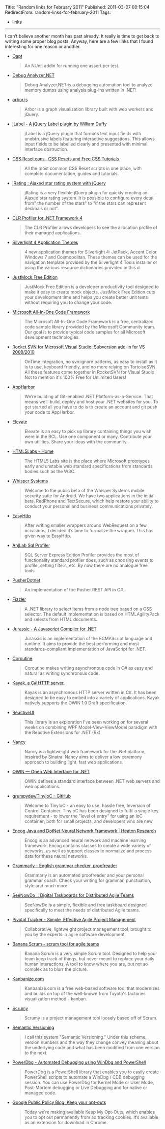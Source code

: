 Title: "Random links for February 2011"
Published: 2011-03-07 00:15:04
RedirectFrom: random-links-for-february-2011
Tags:
  - links
---
I can’t believe another month has past already. It really is time to get back to writing some proper blog posts. Anyway, here are a few links that I found interesting for one reason or another.

-   [Oapt](http://rauchy.net/oapt/)

    > An NUnit addin for running one assert per test.

-   [Debug Analyzer.NET](http://www.debuganalyzer.net/)

    > Debug Analyzer.NET is a debugging automation tool to analyze memory dumps using analysis plug-ins written in .NET!

-   [arbor.js](http://arborjs.org/)

    > Arbor is a graph visualization library built with web workers and jQuery.

-   [jLabel - A jQuery Label plugin by William Duffy](http://www.wduffy.co.uk/jlabel/)

    > jLabel is a jQuery plugin that formats text input fields with unobtrusive labels featuring interactive suggestions. This allows input fields to be labelled clearly and presented with minimal interface obstruction.

-   [CSS Reset.com - CSS Resets and Free CSS Tutorials](http://www.cssreset.com/)

    > All the most common CSS Reset scripts in one place, with complete documentation, guides and tutorials.

-   [jRating : Ajaxed star rating system with jQuery](http://www.myjqueryplugins.com/jRating)

    > jRating is a very flexible jQuery plugin for quickly creating an Ajaxed star rating system. It is possible to configure every detail from" the number of the stars" to "if the stars can represent decimals or not".

-   [CLR Profiler for .NET Framework 4](http://www.microsoft.com/downloads/en/details.aspx?FamilyID=be2d842b-fdce-4600-8d32-a3cf74fda5e1)

    > The CLR Profiler allows developers to see the allocation profile of their managed applications.

-   [Silverlight 4 Application Themes](http://www.microsoft.com/downloads/en/details.aspx?FamilyID=e9da0eb8-f31b-4490-85b8-92c2f807df9e&displaylang=en)

    > 4 new application themes for Silverlight 4: JetPack, Accent Color, Windows 7 and Cosmopolitan. These themes can be used for the navigation template provided by the Silverlight 4 Tools installer or using the various resource dictionaries provided in this d

-   [JustMock Free Edition](http://www.telerik.com/products/mocking/free.aspx)

    > JustMock Free Edition is a developer productivity tool designed to make it easy to create mock objects. JustMock Free Edition cuts your development time and helps you create better unit tests without requiring you to change your code.

-   [Microsoft All-In-One Code Framework](http://1code.codeplex.com/)

    > The Microsoft All-In-One Code Framework is a free, centralized code sample library provided by the Microsoft Community team. Our goal is to provide typical code samples for all Microsoft development technologies.

-   [Rocket SVN for Microsoft Visual Studio: Subversion add-in for VS 2008/2010](http://www.axosoft.com/rocketsvn/visual_studio)

    > OnTime integration, no svn:ignore patterns, as easy to install as it is to use, keyboard friendly, and no more relying on TortoiseSVN. All these features come together in RocketSVN for Visual Studio. Not to mention it's 100% Free for Unlimited Users!

-   [AppHarbor](http://appharbor.com/)

    > We’re building af Git-enabled .NET Platform-as-a-Service. That means we’ll build, deploy and host your .NET websites for you. To get started all you have to do is to create an account and git push your code to AppHarbor.

-   [Elevate](http://elevate.codeplex.com/)

    > Elevate is an easy to pick up library containing things you wish were in the BCL. Use one component or many. Contribute your own utilities. Share your ideas with the community.

-   [HTML5Labs - Home](http://html5labs.interoperabilitybridges.com/)

    > The HTML5 Labs site is the place where Microsoft prototypes early and unstable web standard specifications from standards bodies such as the W3C.

-   [Whisper Systems](http://www.whispersys.com/index.html)

    > Welcome to the public beta of the Whisper Systems mobile security suite for Android. We have two applications in the initial beta, RedPhone and TextSecure, which help restore your ability to conduct your personal and business communications privately.

-   [EasyHttp](https://github.com/hhariri/EasyHttp)

    > After writing smaller wrappers around WebRequest on a few occasions, I decided it’s time to formalize the wrapper. This has given way to EasyHttp.

-   [AnjLab Sql Profiler](http://sites.google.com/site/sqlprofiler/)

    > SQL Server Express Edition Profiler provides the most of functionality standard profiler does, such as choosing events to profile, setting filters, etc. By now there are no analogue free tools.

-   [PusherDotnet](https://github.com/grahamscott/pusherdotnet)

    > An implementation of the Pusher REST API in C\#.

-   [Fizzler](http://code.google.com/p/fizzler/)

    > A .NET library to select items from a node tree based on a CSS selector. The default implementation is based on HTMLAgilityPack and selects from HTML documents.

-   [Jurassic - A Javascript Compiler for .NET](http://jurassic.codeplex.com/)

    > Jurassic is an implementation of the ECMAScript language and runtime. It aims to provide the best performing and most standards-compliant implementation of JavaScript for .NET.

-   [Coroutine](https://github.com/bvanderveen/coroutine)

    > Coroutine makes writing asynchronous code in C\# as easy and natural as writing synchronous code.

-   [Kayak, a C\# HTTP server.](http://kayakhttp.com/)

    > Kayak is an asynchronous HTTP server written in C\#. It has been designed to be easy to embed into a variety of applications. Kayak natively supports the OWIN 1.0 Draft specification.

-   [ReactiveUI](https://github.com/xpaulbettsx/ReactiveUI)

    > This library is an exploration I've been working on for several weeks on combining WPF Model-View-ViewModel paradigm with the Reactive Extensions for .NET (Rx).

-   [Nancy](https://github.com/thecodejunkie/Nancy)

    > Nancy is a lightweight web framework for the .Net platform, inspired by Sinatra. Nancy aims to deliver a low ceremony approach to building light, fast web applications.

-   [OWIN — Open Web Interface for .NET](http://owin.github.com/)

    > OWIN defines a standard interface between .NET web servers and web applications.

-   [grumpydev/TinyIoC - GitHub](https://github.com/grumpydev/TinyIoC)

    > Welcome to TinyIoC - an easy to use, hassle free, Inversion of Control Container. TinyIoC has been designed to fulfil a single key requirement - to lower the "level of entry" for using an IoC container; both for small projects, and developers who are new

-   [Encog Java and DotNet Neural Network Framework | Heaton Research](http://www.heatonresearch.com/encog)

    > Encog is an advanced neural network and machine learning framework. Encog contains classes to create a wide variety of networks, as well as support classes to normalize and process data for these neural networks.

-   [Grammarly - English grammar checker, proofreader](http://www.grammarly.com/)

    > Grammarly is an automated proofreader and your personal grammar coach. Check your writing for grammar, punctuation, style and much more.

-   [SeeNowDo :: Digital Taskboards for Distributed Agile Teams](http://www.seenowdo.com/)

    > SeeNowDo is a simple, flexible and free taskboard designed specifically to meet the needs of distributed Agile teams.

-   [Pivotal Tracker - Simple, Effective Agile Project Management](http://www.pivotaltracker.com/)

    > Collaborative, lightweight project management tool, brought to you by the experts in agile software development.

-   [Banana Scrum - scrum tool for agile teams](http://www.bananascrum.com/)

    > Banana Scrum is a very simple Scrum tool. Designed to help your team keep track of things, but never meant to replace your daily human interactions. A tool to know where you are, but not so complex as to blurr the picture.

-   [Kanbanize.com](http://kanbanize.com/index.php)

    > Kanbanize.com is a free web-based software tool that modernizes and builds on top of the well-known from Toyota's factories visualization method - kanban.

-   [Scrumy](http://scrumy.com/)

    > Scrumy is a project management tool loosely based off of Scrum.

-   [Semantic Versioning](http://semver.org/)

    > I call this system "Semantic Versioning." Under this scheme, version numbers and the way they change convey meaning about the underlying code and what has been modified from one version to the next.

-   [PowerDbg - Automated Debugging using WinDbg and PowerShell](http://powerdbg.codeplex.com/)

    > PowerDbg is a PowerShell library that enables you to easily create PowerShell scripts to automate a WinDbg / CDB debugging session. You can use PowerDbg for Kernel Mode or User Mode, Post-Mortem debugging or Live Debugging and for native or managed code.

-   [Google Public Policy Blog: Keep your opt-outs](http://googlepublicpolicy.blogspot.com/2011/01/keep-your-opt-outs.html)

    > Today we’re making available Keep My Opt-Outs, which enables you to opt out permanently from ad tracking cookies. It’s available as an extension for download in Chrome.
